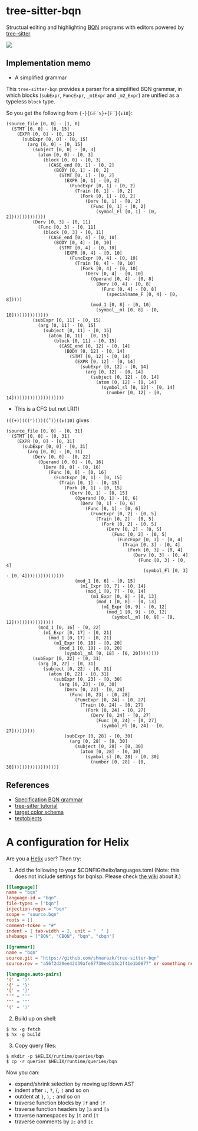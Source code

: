 # tree-sitter-bqn
Structual editing and highlighting [BQN](https://mlochbaum.github.io/BQN) programs with editors powered by [tree-sitter](https://tree-sitter.github.io/)

![](https://user-images.githubusercontent.com/997855/241345573-dd2ed350-d7e7-4c7b-8709-7fa9290eba47.png)

## Implementation memo

- A simplified grammar

This `tree-sitter-bqn` provides a parser for a simplified BQN grammar, in which blocks (`subExpr`, `FuncExpr`, `_m1Expr` and `_m2_Expr`) are unified as a typeless `block` type.

So you get the following from `{⋆}{𝔾𝔽¨𝕩}+{𝔽´}{↕10}`:

```
(source_file [0, 0] - [1, 0]
  (STMT [0, 0] - [0, 15]
    (EXPR [0, 0] - [0, 15]
      (subExpr [0, 0] - [0, 15]
        (arg [0, 0] - [0, 15]
          (subject [0, 0] - [0, 3]
            (atom [0, 0] - [0, 3]
              (block [0, 0] - [0, 3]
                (CASE_end [0, 1] - [0, 2]
                  (BODY [0, 1] - [0, 2]
                    (STMT [0, 1] - [0, 2]
                      (EXPR [0, 1] - [0, 2]
                        (FuncExpr [0, 1] - [0, 2]
                          (Train [0, 1] - [0, 2]
                            (Fork [0, 1] - [0, 2]
                              (Derv [0, 1] - [0, 2]
                                (Func [0, 1] - [0, 2]
                                  (symbol_Fl [0, 1] - [0, 2])))))))))))))
          (Derv [0, 3] - [0, 11]
            (Func [0, 3] - [0, 11]
              (block [0, 3] - [0, 11]
                (CASE_end [0, 4] - [0, 10]
                  (BODY [0, 4] - [0, 10]
                    (STMT [0, 4] - [0, 10]
                      (EXPR [0, 4] - [0, 10]
                        (FuncExpr [0, 4] - [0, 10]
                          (Train [0, 4] - [0, 10]
                            (Fork [0, 4] - [0, 10]
                              (Derv [0, 4] - [0, 10]
                                (Operand [0, 4] - [0, 8]
                                  (Derv [0, 4] - [0, 8]
                                    (Func [0, 4] - [0, 8]
                                      (specialname_F [0, 4] - [0, 8]))))
                                (mod_1 [0, 8] - [0, 10]
                                  (symbol__ml [0, 8] - [0, 10])))))))))))))
          (subExpr [0, 11] - [0, 15]
            (arg [0, 11] - [0, 15]
              (subject [0, 11] - [0, 15]
                (atom [0, 11] - [0, 15]
                  (block [0, 11] - [0, 15]
                    (CASE_end [0, 12] - [0, 14]
                      (BODY [0, 12] - [0, 14]
                        (STMT [0, 12] - [0, 14]
                          (EXPR [0, 12] - [0, 14]
                            (subExpr [0, 12] - [0, 14]
                              (arg [0, 12] - [0, 14]
                                (subject [0, 12] - [0, 14]
                                  (atom [0, 12] - [0, 14]
                                    (symbol_sl [0, 12] - [0, 14]
                                      (number [0, 12] - [0, 14])))))))))))))))))))
```

- This is a CFG but not LR(1)

`(((+))(((⌜))))((˜))((↕)10)` gives

```
(source_file [0, 0] - [0, 31]
  (STMT [0, 0] - [0, 31]
    (EXPR [0, 0] - [0, 31]
      (subExpr [0, 0] - [0, 31]
        (arg [0, 0] - [0, 31]
          (Derv [0, 0] - [0, 22]
            (Operand [0, 0] - [0, 16]
              (Derv [0, 0] - [0, 16]
                (Func [0, 0] - [0, 16]
                  (FuncExpr [0, 1] - [0, 15]
                    (Train [0, 1] - [0, 15]
                      (Fork [0, 1] - [0, 15]
                        (Derv [0, 1] - [0, 15]
                          (Operand [0, 1] - [0, 6]
                            (Derv [0, 1] - [0, 6]
                              (Func [0, 1] - [0, 6]
                                (FuncExpr [0, 2] - [0, 5]
                                  (Train [0, 2] - [0, 5]
                                    (Fork [0, 2] - [0, 5]
                                      (Derv [0, 2] - [0, 5]
                                        (Func [0, 2] - [0, 5]
                                          (FuncExpr [0, 3] - [0, 4]
                                            (Train [0, 3] - [0, 4]
                                              (Fork [0, 3] - [0, 4]
                                                (Derv [0, 3] - [0, 4]
                                                  (Func [0, 3] - [0, 4]
                                                    (symbol_Fl [0, 3] - [0, 4]))))))))))))))
                          (mod_1 [0, 6] - [0, 15]
                            (m1_Expr [0, 7] - [0, 14]
                              (mod_1 [0, 7] - [0, 14]
                                (m1_Expr [0, 8] - [0, 13]
                                  (mod_1 [0, 8] - [0, 13]
                                    (m1_Expr [0, 9] - [0, 12]
                                      (mod_1 [0, 9] - [0, 12]
                                        (symbol__ml [0, 9] - [0, 12])))))))))))))))
            (mod_1 [0, 16] - [0, 22]
              (m1_Expr [0, 17] - [0, 21]
                (mod_1 [0, 17] - [0, 21]
                  (m1_Expr [0, 18] - [0, 20]
                    (mod_1 [0, 18] - [0, 20]
                      (symbol__ml [0, 18] - [0, 20])))))))
          (subExpr [0, 22] - [0, 31]
            (arg [0, 22] - [0, 31]
              (subject [0, 22] - [0, 31]
                (atom [0, 22] - [0, 31]
                  (subExpr [0, 23] - [0, 30]
                    (arg [0, 23] - [0, 30]
                      (Derv [0, 23] - [0, 28]
                        (Func [0, 23] - [0, 28]
                          (FuncExpr [0, 24] - [0, 27]
                            (Train [0, 24] - [0, 27]
                              (Fork [0, 24] - [0, 27]
                                (Derv [0, 24] - [0, 27]
                                  (Func [0, 24] - [0, 27]
                                    (symbol_Fl [0, 24] - [0, 27]))))))))
                      (subExpr [0, 28] - [0, 30]
                        (arg [0, 28] - [0, 30]
                          (subject [0, 28] - [0, 30]
                            (atom [0, 28] - [0, 30]
                              (symbol_sl [0, 28] - [0, 30]
                                (number [0, 28] - [0, 30])))))))))))))))))
```

## References

- [Specification BQN grammar](https://mlochbaum.github.io/BQN/spec/grammar.html)
- [tree-sitter tutorial](https://tree-sitter.github.io/tree-sitter/creating-parsers)
- [target color schema](https://github.com/helix-editor/helix/blob/53f47bc47771c94dab51626ca025be28e62eba0c/runtime/themes/solarized_light.toml#L1-L23)
- [textobjects](https://docs.helix-editor.com/guides/textobject.html)

# A configuration for Helix

Are you a [Helix](https://helix-editor.com/) user? Then try:

1. Add the following to your $CONFIG/helix/languages.toml (Note: this does not include settings for bqnlsp. Please check [the wiki](https://github.com/helix-editor/helix/wiki/How-to-install-the-default-language-servers#bqn) about it.)

```toml
[[language]]
name = "bqn"
language-id = "bqn"
file-types = ["bqn"]
injection-regex = "bqn"
scope = "source.bqn"
roots = []
comment-token = "#"
indent = { tab-width = 2, unit = "  " }
shebangs = ["BQN", "CBQN", "bqn", "cbqn"]

[[grammar]]
name = "bqn"
source.git = "https://github.com/shnarazk/tree-sitter-bqn"
source.rev = "a56f2d20ee42d39afe67730eeb13c2f41e1b0877" or something new

[language.auto-pairs]
'(' = ')'
'{' = '}'
'[' = ']'
"'" = "'"
'"' = '"'
'⟨' = '⟩'
```

2. Build up on shell:

```
$ hx -g fetch
$ hx -g build
```

3. Copy query files:

```
$ mkdir -p $HELIX/runtime/queries/bqn
$ cp -r queries $HELIX/runtime/queries/bqn
```

Now you can:
- expand/shrink selection by moving up/down AST
- indent after `:`, `?`, `{`, `⟨` and so on
- outdent at `}`, `⟩`, `;` and so on
- traverse function blocks by `]f` and `[f`
- traverse function headers by `]a` and `[a`
- traverse namespaces by `]t` and `[t`
- traverse comments by `]c` and `[c`
